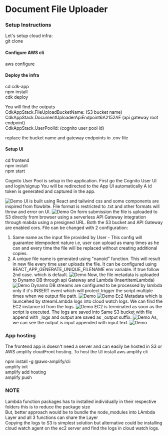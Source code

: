# Document File Uploader 

### Setup Instructions
Let's setup cloud infra: <br>
git clone <repo-url> <br>

#### Configure AWS cli
aws configure <br>
#### Deploy the infra
cd cdk-app<br>
npm install <br>
cdk deploy <br>

You will find the outputs <br>
CdkAppStack.FileUploadBucketName: (S3 bucket name)<br>
CdkAppStack.DocumentUploaderApiEndpoint6A2152AF (api gateway root endpoint)<br>
CdkAppStack.UserPoolId: (cognito user pool id)<br>

replace the bucket name and gateway endpoints in .env file <br>

#### Setup UI
cd frontend<br>
npm install<br>
npm start <br>

Cognito User Pool is setup in the application. First go the Cognito User UI and login/signup
You will be redirected to the App UI automatically 
A id token is generated and captured in the app.

![Demo](./ss/ss1.png)
UI is built using React and tailwind css and some components are inspired from flowbite.
File format is restricted to .txt and other formats will throw and error on UI.
![Demo](./ss/ss2.png)
On form submission the file is uploaded to S3 directly from browser using a serverless API Gateway integration through mabda using a presigned URL. Both the S3 bucket and API Gateway are enabled cors.
File can be changed with 2 configuration:
1. Same name as the input file provided by User - This config will guarantee idempodent nature i.e, user can upload as many times as he can and every time the file will be replaced without creating additional copies.
2. A unique file name is generated using "nanoid" function. This will result in new file every time user uploads the file. 
It can be configured using REACT_APP_GENERATE_UNIQUE_FILENAME env variable. If true follow 2nd case. which is default.
![Demo](./ss/ss3.png)
Now, the file metadata is uploaded to Dynamo DB through api Gateway and Lambda (InsertitemLambda)
![Demo](./ss/ss4.png)
Dynamo DB streams are configured to be processed by lambda only if it's INSERT event which will protect trigger the script multiple times when we output file path.
![Demo](./ss/ss5.png)
![Demo](./ss/ss6.png)
Ec2 Metadata which is launcehed by streamLambda logs into cloud watch logs. We can find the EC2 instance id from the logs.
![Demo](./ss/ss7.png)
EC2 is terminated as soon as the script is executed. The logs are saved into Same S3 bucket with file append with _logs and output are saved as _output suffix. 
![Demo](./ss/ss8.png)
As, we can see the output is input appended with input text.
![Demo](./ss/ss9.png)

### App hosting 
The frontend app is doesn't need a server and can easily be hosted in S3 or AWS amplify cloudFront hosting.
To host the UI install aws amplify cli <br>

npm install -g @aws-amplify/cli <br>
amplify init <br>
amplify add hosting <br>
amplify push <br>

### NOTE
Lambda function packages has to installed individually in their respective folders this is to reduce the package size <br>
But, better approach would be to bundle the node_modules into LAmbda Layer and all 3 functions can share the Layer <br>
Copying the logs to S3 is simplest solution but alternative could be installing cloud watch agent on the ec2 server and find the logs in cloud watch logs. 

